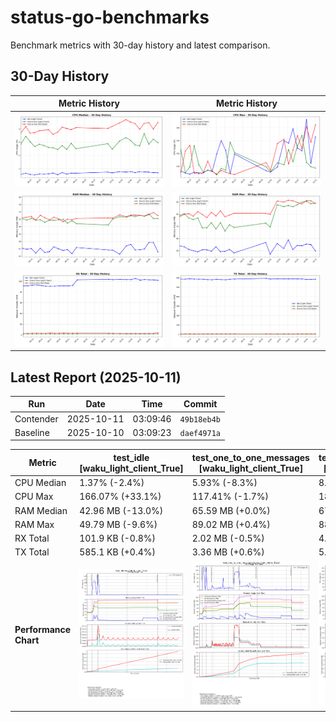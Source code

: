 # status-go-benchmarks

Benchmark metrics with 30-day history and latest comparison.

## 30-Day History

| Metric History                                         | Metric History                                     |
|--------------------------------------------------------|----------------------------------------------------|
| ![cpu_median_history.png](docs/cpu_median_history.png) | ![cpu_max_history.png](docs/cpu_max_history.png)   |
| ![ram_median_history.png](docs/ram_median_history.png) | ![ram_max_history.png](docs/ram_max_history.png)   |
| ![rx_total_history.png](docs/rx_total_history.png)     | ![tx_total_history.png](docs/tx_total_history.png) |

## Latest Report (2025-10-11)

| Run       | Date       | Time     | Commit      |
|-----------|------------|----------|-------------|
| Contender | 2025-10-11 | 03:09:46 | `49b18eb4b` |
| Baseline  | 2025-10-10 | 03:09:23 | `daef4971a` |

| Metric                | test_idle<br>[waku_light_client_True]                                                                                            | test_one_to_one_messages<br>[waku_light_client_True]                                                                                                           | test_one_to_one_messages<br>[waku_light_client_False]                                                                                                            |
|-----------------------|----------------------------------------------------------------------------------------------------------------------------------|----------------------------------------------------------------------------------------------------------------------------------------------------------------|------------------------------------------------------------------------------------------------------------------------------------------------------------------|
| CPU Median            | 1.37% (-2.4%)                                                                                                                    | 5.93% (-8.3%)                                                                                                                                                  | 8.98% (+12.4%)                                                                                                                                                   |
| CPU Max               | 166.07% (+33.1%)                                                                                                                 | 117.41% (-1.7%)                                                                                                                                                | 184.81% (+17.2%)                                                                                                                                                 |
| RAM Median            | 42.96 MB (-13.0%)                                                                                                                | 65.59 MB (+0.0%)                                                                                                                                               | 67.62 MB (-2.8%)                                                                                                                                                 |
| RAM Max               | 49.79 MB (-9.6%)                                                                                                                 | 89.02 MB (+0.4%)                                                                                                                                               | 88.96 MB (-2.3%)                                                                                                                                                 |
| RX Total              | 101.9 KB (-0.8%)                                                                                                                 | 2.02 MB (-0.5%)                                                                                                                                                | 4.12 MB (+37.4%)                                                                                                                                                 |
| TX Total              | 585.1 KB (+0.4%)                                                                                                                 | 3.36 MB (+0.6%)                                                                                                                                                | 5.62 MB (+9.8%)                                                                                                                                                  |
| **Performance Chart** | ![test_idle[waku_light_client_True]](benchmarks/20251011T030946_49b18eb4b/test_idle[waku_light_client_True]-20251011-030241.png) | ![test_one_to_one_messages[waku_light_client_True]](benchmarks/20251011T030946_49b18eb4b/test_one_to_one_messages[waku_light_client_True]-20251011-030854.png) | ![test_one_to_one_messages[waku_light_client_False]](benchmarks/20251011T030946_49b18eb4b/test_one_to_one_messages[waku_light_client_False]-20251011-030545.png) |
